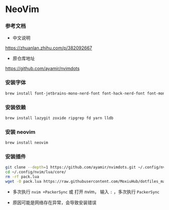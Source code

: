 # NeoVim

### 参考文档

- 中文说明

https://zhuanlan.zhihu.com/p/382092667

- 原仓库地址

https://github.com/ayamir/nvimdots

### 安装字体

```bash
brew install font-jetbrains-mono-nerd-font font-hack-nerd-font font-mononoki-nerd-font font-ubuntu-mono-nerd-font
```

### 安装依赖

```bash
brew install lazygit zoxide ripgrep fd yarn lldb
```

### 安装 neovim

```bash
brew install neovim
```

### 安装插件

```bash
git clone --depth=1 https://github.com/ayamir/nvimdots.git ~/.config/nvim
cd ~/.config/nvim/lua/core/
rm -rf pack.lua
wget -O pack.lua https://raw.githubusercontent.com/MoxiuHub/dotfiles_mac/main/neovim/replacement_pack.lua
```

- 多次执行 `nvim +PackerSync` 或 打开 nvim， 输入 `:` ，多次执行 `PackerSync`

- 原因可能是网络存在异常，会导致安装错误


